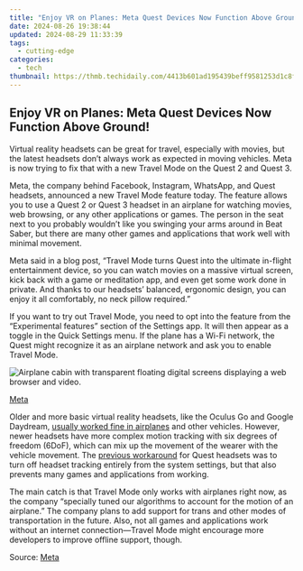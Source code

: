 ```yaml
---
title: "Enjoy VR on Planes: Meta Quest Devices Now Function Above Ground!"
date: 2024-08-26 19:38:44
updated: 2024-08-29 11:33:39
tags:
  - cutting-edge
categories:
  - tech
thumbnail: https://thmb.techidaily.com/4413b601ad195439beff9581253d1c8f619535fc721b43b4dca709d022c56e41.jpg
---
```


## Enjoy VR on Planes: Meta Quest Devices Now Function Above Ground!

Virtual reality headsets can be great for travel, especially with movies, but the latest headsets don’t always work as expected in moving vehicles. Meta is now trying to fix that with a new Travel Mode on the Quest 2 and Quest 3.

 Meta, the company behind Facebook, Instagram, WhatsApp, and Quest headsets, announced a new Travel Mode feature today. The feature allows you to use a Quest 2 or Quest 3 headset in an airplane for watching movies, web browsing, or any other applications or games. The person in the seat next to you probably wouldn’t like you swinging your arms around in Beat Saber, but there are many other games and applications that work well with minimal movement.

 Meta said in a blog post, “Travel Mode turns Quest into the ultimate in-flight entertainment device, so you can watch movies on a massive virtual screen, kick back with a game or meditation app, and even get some work done in private. And thanks to our headsets’ balanced, ergonomic design, you can enjoy it all comfortably, no neck pillow required.”

 If you want to try out Travel Mode, you need to opt into the feature from the “Experimental features” section of the Settings app. It will then appear as a toggle in the Quick Settings menu. If the plane has a Wi-Fi network, the Quest might recognize it as an airplane network and ask you to enable Travel Mode.

![Airplane cabin with transparent floating digital screens displaying a web browser and video.](https://static1.howtogeekimages.com/wordpress/wp-content/uploads/2024/05/441337853_790361389708743_797621581054236913_n.jpeg) 

[Meta](https://www.meta.com/blog/quest/travel-mode-lufthansa-airplane-flight-entertainment/)

 Older and more basic virtual reality headsets, like the Oculus Go and Google Daydream, [usually worked fine in airplanes](https://www.reddit.com/r/oculus/comments/8k42kp/my%5Fexperience%5Fusing%5Foculus%5Fgo%5Fon%5Fa%5F35%5Fhour%5Fflight/) and other vehicles. However, newer headsets have more complex motion tracking with six degrees of freedom (6DoF), which can mix up the movement of the wearer with the vehicle movement. The [previous workaround](https://www.reddit.com/r/OculusQuest/comments/17b0aad/quest%5F3%5Fon%5Fan%5Fairplane%5Fmenus%5Ffly%5Faway/kcj03za/) for Quest headsets was to turn off headset tracking entirely from the system settings, but that also prevents many games and applications from working.

 The main catch is that Travel Mode only works with airplanes right now, as the company “specially tuned our algorithms to account for the motion of an airplane.” The company plans to add support for trans and other modes of transportation in the future. Also, not all games and applications work without an internet connection—Travel Mode might encourage more developers to improve offline support, though.

 Source: [Meta](https://www.meta.com/blog/quest/travel-mode-lufthansa-airplane-flight-entertainment/)

<ins class="adsbygoogle"
     style="display:block"
     data-ad-format="autorelaxed"
     data-ad-client="ca-pub-7571918770474297"
     data-ad-slot="1223367746"></ins>



<ins class="adsbygoogle"
     style="display:block"
     data-ad-client="ca-pub-7571918770474297"
     data-ad-slot="8358498916"
     data-ad-format="auto"
     data-full-width-responsive="true"></ins>
